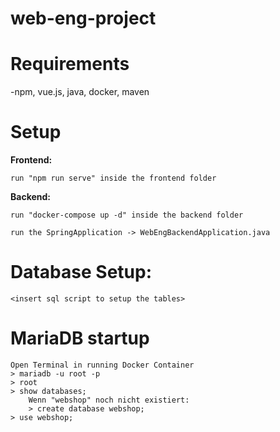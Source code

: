 # web-eng-project

# Requirements

-npm, vue.js, java, docker, maven

# Setup

**Frontend:** 

    run "npm run serve" inside the frontend folder

**Backend:** 

    run "docker-compose up -d" inside the backend folder 

    run the SpringApplication -> WebEngBackendApplication.java

# Database Setup:

    <insert sql script to setup the tables>


# MariaDB startup

    Open Terminal in running Docker Container
    > mariadb -u root -p
    > root
    > show databases;
        Wenn "webshop" noch nicht existiert:
        > create database webshop;
    > use webshop;